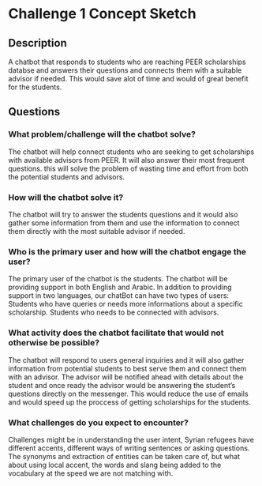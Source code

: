 # Challenge 1 Concept Sketch

## Description

A chatbot that responds to students who are reaching PEER scholarships databse and answers their questions and connects them with a suitable advisor if needed. This would save alot of time and would of great benefit for the students.

## Questions

### What problem/challenge will the chatbot solve? 

The chatbot will help connect students who are seeking to get scholarships with available advisors from PEER. It will also answer their most frequent questions. this will solve the problem of wasting time and effort from both the potential students and advisors.

### How will the chatbot solve it? 

The chatbot will try to answer the students questions and it would also gather some information from them and use the information to connect them directly with the most suitable advisor if needed.

### Who is the primary user and how will the chatbot engage the user?

The primary user of the chatbot is the students.
The chatbot will be providing support in both English and Arabic.
In addition to providing support in two languages, our chatBot can have two types of users:
Students who have queries or needs more informations about a specific scholarship.
Students who needs to be connected with advisors.

### What activity does the chatbot facilitate that would not otherwise be possible? 

The chatbot will respond to users general inquiries and it will also gather information from potential students to best serve them and connect them with an advisor.
The advisor will be notified ahead with details about the student and once ready the advisor would be answering the student’s questions directly on the messenger. This would reduce the use of emails and would speed up the proccess of getting scholarships for the students.

### What challenges do you expect to encounter?

Challenges might be in understanding the user intent, Syrian refugees have different accents, different ways of writing sentences or asking questions. The synonyms and extraction of entities can be taken care of, but what about using local accent, the words and slang being added to the vocabulary at the speed we are not matching with. 